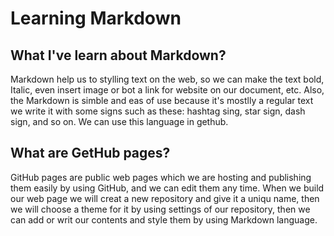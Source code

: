 # Learning Markdown
## What I've learn about Markdown?
Markdown help us to stylling text on the web, so we can make the text bold, Italic, even insert image or bot a link for website on our document, etc. Also, the Markdown is simble and eas of use because it's mostlly a regular text we write it with some signs such as these: hashtag sing, star sign, dash sign, and so on. We can use this language in gethub.
## What are GetHub pages?
GitHub pages are public web pages which we are hosting and publishing them easily by using GitHub, and we can edit them any time. When we build our web page we will creat a new repository and give it a uniqu name, then we will choose a theme for it by using settings of our repository, then we can add or writ our contents and style them by using Markdown language.


